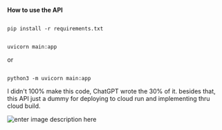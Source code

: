 
**How to use the API**

  

```

pip install -r requirements.txt

```

  

```

uvicorn main:app

```

or

```

python3 -m uvicorn main:app

```

I didn't 100% make this code, ChatGPT wrote the 30% of it. besides that, this API just a dummy for deploying to cloud run and implementing thru cloud build.

![enter image description here](https://media.tenor.com/3wy-N0dYjpEAAAAC/yuru-camp.gif)
